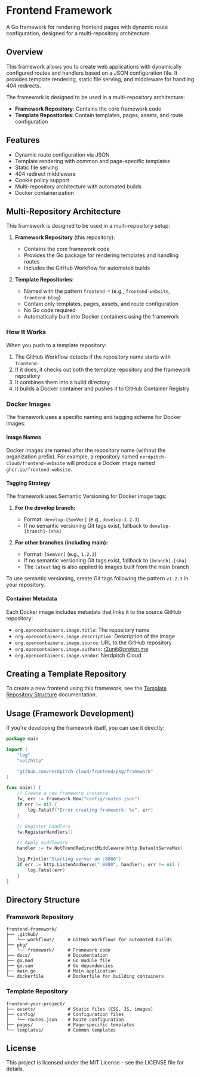 # Frontend Framework

A Go framework for rendering frontend pages with dynamic route configuration, designed for a multi-repository architecture.

## Overview

This framework allows you to create web applications with dynamically configured routes and handlers based on a JSON configuration file. It provides template rendering, static file serving, and middleware for handling 404 redirects.

The framework is designed to be used in a multi-repository architecture:
- **Framework Repository**: Contains the core framework code
- **Template Repositories**: Contain templates, pages, assets, and route configuration

## Features

- Dynamic route configuration via JSON
- Template rendering with common and page-specific templates
- Static file serving
- 404 redirect middleware
- Cookie policy support
- Multi-repository architecture with automated builds
- Docker containerization

## Multi-Repository Architecture

This framework is designed to be used in a multi-repository setup:

1. **Framework Repository** (this repository):
   - Contains the core framework code
   - Provides the Go package for rendering templates and handling routes
   - Includes the GitHub Workflow for automated builds

2. **Template Repositories**:
   - Named with the pattern `frontend-*` (e.g., `frontend-website`, `frontend-blog`)
   - Contain only templates, pages, assets, and route configuration
   - No Go code required
   - Automatically built into Docker containers using the framework

### How It Works

When you push to a template repository:
1. The GitHub Workflow detects if the repository name starts with `frontend-`
2. If it does, it checks out both the template repository and the framework repository
3. It combines them into a build directory
4. It builds a Docker container and pushes it to GitHub Container Registry

### Docker Images

The framework uses a specific naming and tagging scheme for Docker images:

#### Image Names

Docker images are named after the repository name (without the organization prefix). For example, a repository named `nerdpitch-cloud/frontend-website` will produce a Docker image named `ghcr.io/frontend-website`.

#### Tagging Strategy

The framework uses Semantic Versioning for Docker image tags:

1. **For the develop branch:**
   - Format: `develop-[SemVer]` (e.g., `develop-1.2.3`)
   - If no semantic versioning Git tags exist, fallback to `develop-[branch]-[sha]`

2. **For other branches (including main):**
   - Format: `[SemVer]` (e.g., `1.2.3`)
   - If no semantic versioning Git tags exist, fallback to `[branch]-[sha]`
   - The `latest` tag is also applied to images built from the main branch

To use semantic versioning, create Git tags following the pattern `v1.2.3` in your repository.

#### Container Metadata

Each Docker image includes metadata that links it to the source GitHub repository:

- `org.opencontainers.image.title`: The repository name
- `org.opencontainers.image.description`: Description of the image
- `org.opencontainers.image.source`: URL to the GitHub repository
- `org.opencontainers.image.authors`: r2unit@proton.me
- `org.opencontainers.image.vendor`: Nerdpitch Cloud

## Creating a Template Repository

To create a new frontend using this framework, see the [Template Repository Structure](docs/template-repository-structure.md) documentation.

## Usage (Framework Development)

If you're developing the framework itself, you can use it directly:

```go
package main

import (
	"log"
	"net/http"

	"github.com/nerdpitch-cloud/frontend/pkg/framework"
)

func main() {
	// Create a new framework instance
	fw, err := framework.New("config/routes.json")
	if err != nil {
		log.Fatalf("Error creating framework: %v", err)
	}

	// Register handlers
	fw.RegisterHandlers()

	// Apply middleware
	handler := fw.NotFoundRedirectMiddleware(http.DefaultServeMux)

	log.Println("Starting server on :8080")
	if err := http.ListenAndServe(":8080", handler); err != nil {
		log.Fatal(err)
	}
}
```

## Directory Structure

### Framework Repository

```
frontend-framework/
├── .github/
│   └── workflows/     # GitHub Workflows for automated builds
├── pkg/
│   └── framework/     # Framework code
├── docs/              # Documentation
├── go.mod             # Go module file
├── go.sum             # Go dependencies
├── main.go            # Main application
└── dockerfile         # Dockerfile for building containers
```

### Template Repository

```
frontend-your-project/
├── assets/            # Static files (CSS, JS, images)
├── config/            # Configuration files
│   └── routes.json    # Route configuration
├── pages/             # Page-specific templates
└── templates/         # Common templates
```

## License

This project is licensed under the MIT License - see the LICENSE file for details.
